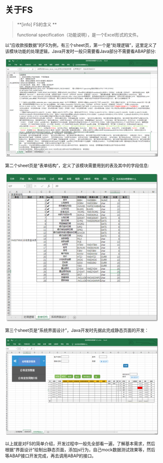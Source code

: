 # 关于FS 

>  **[info] FS的含义 **  
>
>  functional specification（功能说明），是一个Excel形式的文件。 



以“应收款按数据”的FS为例，有三个sheet页，第一个是“处理逻辑”，这里定义了该模块功能的处理逻辑，Java开发时一般只需要看Java部分不需要看ABAP部分:

![pic1](../images/fs-pic1.png)



第二个sheet页是“表单结构”，定义了该模块需要用到的表及其中的字段信息:

![pic2](../images/fs-pic2.png)



第三个sheet页是“系统界面设计”，Java开发时先据此完成静态页面的开发：

![pic3](../images/fs-pic3.png)



以上就是对FS的简单介绍，开发过程中一般先全部看一遍，了解基本需求，然后根据“界面设计”绘制出静态页面，添加js行为，自己mock数据测试效果等，然后等ABAP接口开发完成，再去调用ABAP的接口。
